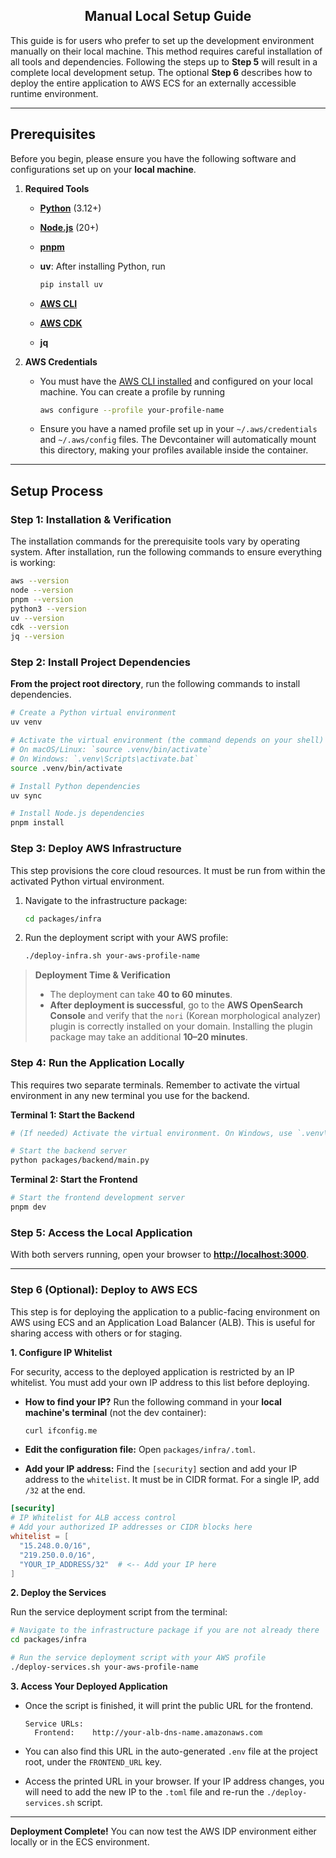 <h2 align="center">Manual Local Setup Guide</h2>

This guide is for users who prefer to set up the development environment manually on their local machine. This method requires careful installation of all tools and dependencies. Following the steps up to **Step 5** will result in a complete local development setup. The optional **Step 6** describes how to deploy the entire application to AWS ECS for an externally accessible runtime environment.

---

## Prerequisites

Before you begin, please ensure you have the following software and configurations set up on your **local machine**.

1.  **Required Tools**
    * [**Python**](https://www.python.org/) (3.12+)
    
    * [**Node.js**](https://nodejs.org/ko/download) (20+)
    
    * [**pnpm**](https://pnpm.io/installation)
    
    * **uv**: After installing Python, run 

      ```bash
      pip install uv
      ```
    
    * [**AWS CLI**](https://docs.aws.amazon.com/cli/latest/userguide/getting-started-install.html)
    
    * [**AWS CDK**](https://docs.aws.amazon.com/cdk/v2/guide/getting-started.html)
    
    *   **jq**
    
2.  **AWS Credentials**
    * You must have the [AWS CLI installed](https://docs.aws.amazon.com/cli/latest/userguide/getting-started-install.html) and configured on your local machine. You can create a profile by running 
    
      ```bash
      aws configure --profile your-profile-name
      ```
    * Ensure you have a named profile set up in your `~/.aws/credentials` and `~/.aws/config` files. The Devcontainer will automatically mount this directory, making your profiles available inside the container.

---

## Setup Process

### Step 1: Installation & Verification

The installation commands for the prerequisite tools vary by operating system. After installation, run the following commands to ensure everything is working:

```bash
aws --version
node --version
pnpm --version
python3 --version
uv --version
cdk --version
jq --version
```

### Step 2: Install Project Dependencies

**From the project root directory**, run the following commands to install dependencies.

```bash
# Create a Python virtual environment
uv venv

# Activate the virtual environment (the command depends on your shell)
# On macOS/Linux: `source .venv/bin/activate`
# On Windows: `.venv\Scripts\activate.bat`
source .venv/bin/activate

# Install Python dependencies
uv sync

# Install Node.js dependencies
pnpm install
```

### Step 3: Deploy AWS Infrastructure

This step provisions the core cloud resources. It must be run from within the activated Python virtual environment.

1.  Navigate to the infrastructure package:
    ```bash
    cd packages/infra
    ```
2.  Run the deployment script with your AWS profile:
    ```bash
    ./deploy-infra.sh your-aws-profile-name
    ```

> **Deployment Time & Verification**
> *   The deployment can take **40 to 60 minutes**.
> *   **After deployment is successful**, go to the **AWS OpenSearch Console** and verify that the `nori` (Korean morphological analyzer) plugin is correctly installed on your domain. Installing the plugin package may take an additional **10–20 minutes**.

### Step 4: Run the Application Locally

This requires two separate terminals. Remember to activate the virtual environment in any new terminal you use for the backend.

**Terminal 1: Start the Backend**

```bash
# (If needed) Activate the virtual environment. On Windows, use `.venv\Scripts\activate.bat`

# Start the backend server
python packages/backend/main.py
```

**Terminal 2: Start the Frontend**

```bash
# Start the frontend development server
pnpm dev
```

### Step 5: Access the Local Application

With both servers running, open your browser to **[http://localhost:3000](http://localhost:3000)**.

---

### Step 6 (Optional): Deploy to AWS ECS

This step is for deploying the application to a public-facing environment on AWS using ECS and an Application Load Balancer (ALB). This is useful for sharing access with others or for staging.

**1. Configure IP Whitelist**

For security, access to the deployed application is restricted by an IP whitelist. You must add your own IP address to this list before deploying.

* **How to find your IP?** Run the following command in your **local machine's terminal** (not the dev container):

  ```bash
  curl ifconfig.me
  ```

* **Edit the configuration file:** Open `packages/infra/.toml`.

* **Add your IP address:** Find the `[security]` section and add your IP address to the `whitelist`. It must be in CIDR format. For a single IP, add `/32` at the end.

```toml
[security]
# IP Whitelist for ALB access control
# Add your authorized IP addresses or CIDR blocks here
whitelist = [
  "15.248.0.0/16",
  "219.250.0.0/16",
  "YOUR_IP_ADDRESS/32"  # <-- Add your IP here
]
```

**2. Deploy the Services**

Run the service deployment script from the terminal:

```bash
# Navigate to the infrastructure package if you are not already there
cd packages/infra

# Run the service deployment script with your AWS profile
./deploy-services.sh your-aws-profile-name
```

**3. Access Your Deployed Application**

* Once the script is finished, it will print the public URL for the frontend.

  ```
  Service URLs:
    Frontend:    http://your-alb-dns-name.amazonaws.com
  ```

* You can also find this URL in the auto-generated `.env` file at the project root, under the `FRONTEND_URL` key.

* Access the printed URL in your browser. If your IP address changes, you will need to add the new IP to the `.toml` file and re-run the `./deploy-services.sh` script.

---

**Deployment Complete!** You can now test the AWS IDP environment either locally or in the ECS environment.
